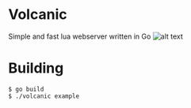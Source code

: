 # Volcanic
 Simple and fast lua webserver written in Go
 ![alt text](https://github.com/[username]/[reponame]/blob/[branch]/image.jpg?raw=true)

# Building
 ```console
$ go build
$ ./volcanic example
```
